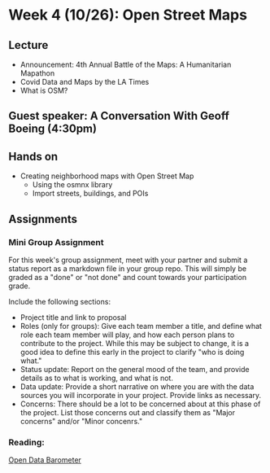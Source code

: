 
# Week 4 (10/26): Open Street Maps

## Lecture 
- Announcement: 4th Annual Battle of the Maps: A Humanitarian Mapathon
- Covid Data and Maps by the LA Times
- What is OSM?

## Guest speaker: A Conversation With Geoff Boeing (4:30pm)

## Hands on
- Creating neighborhood maps with Open Street Map
    - Using the osmnx library
    - Import streets, buildings, and POIs
## Assignments

### Mini Group Assignment
For this week's group assignment, meet with your partner and submit a status report as a markdown file in your group repo. This will simply be graded as a "done" or "not done" and count towards your participation grade.

Include the following sections:
* Project title and link to proposal
* Roles (only for groups): Give each team member a title, and define what role each team member will play, and how each person plans to contribute to the project. While this may be subject to change, it is a good idea to define this early in the project to clarify "who is doing what."
* Status update: Report on the general mood of the team, and provide details as to what is working, and what is not.
* Data update: Provide a short narrative on where you are with the data sources you will incorporate in your project. Provide links as necessary.
* Concerns: There should be a lot to be concerned about at this phase of the project. List those concerns out and classify them as "Major concerns" and/or "Minor concenrs."

### Reading:
[Open Data Barometer](https://opendatabarometer.org/4thedition/report/)
